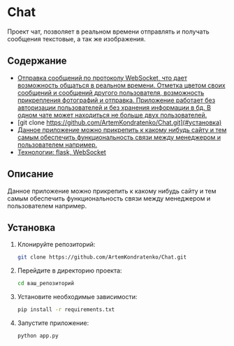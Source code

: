 # Chat

Проект чат, позволяет в реальном времени отправлять и получать сообщения текстовые, а так же изображения.

## Содержание

- [Отправка сообщений по протоколу WebSocket, что дает возможность общаться в реальном времени. Отметка цветом своих сообщений и сообщений другого пользователя, возможность прикрепления фотографий и отправка. Приложение работает без авторизации пользователей и без хранения информации в бд. В одном чате может находиться не больше двух пользователей.](#описание)
- [git clone https://github.com/ArtemKondratenko/Chat.git](#установка)
- [Данное приложение можно прикрепить к какому нибудь сайту и тем самым обеспечить функциональность связи между менеджером и пользователем например.](#использование)
- [Технологии: flask, WebSocket](#технологии)


## Описание

Данное приложение можно прикрепить к какому нибудь сайту и тем самым обеспечить функциональность связи между менеджером и пользователем например.

## Установка

1. Клонируйте репозиторий:
   ```bash
   git clone https://github.com/ArtemKondratenko/Chat.git
   
2. Перейдите в директорию проекта:
   ```bash
   cd ваш_репозиторий
3. Установите необходимые зависимости:
   ```bash
   pip install -r requirements.txt
4. Запустите приложение:
   ```bash
   python app.py
   